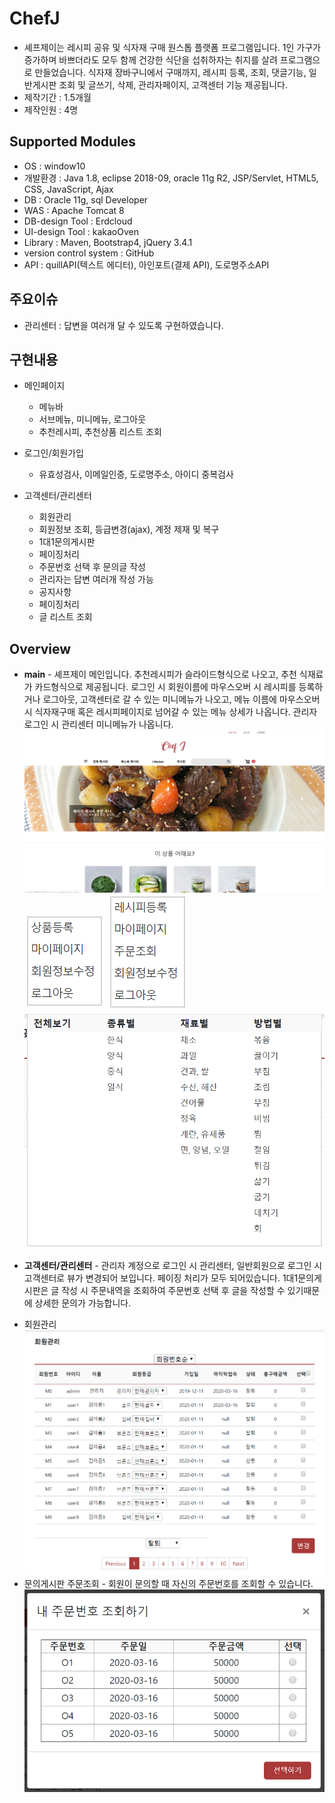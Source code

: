 # ChefJ
* 셰프제이는 레시피 공유 및 식자재 구매 원스톱 플랫폼 프로그램입니다. 1인 가구가 증가하며 바쁘더라도 모두 함께 건강한 식단을 섭취하자는 취지를 살려 프로그램으로 만들었습니다. 식자재 장바구니에서 구매까지, 레시피 등록, 조회, 댓글기능, 일반게시판 조회 및 글쓰기, 삭제, 관리자페이지, 고객센터 기능  제공됩니다.
* 제작기간 : 1.5개월
* 제작인원 : 4명

## Supported Modules
* OS : window10
* 개발환경 : Java 1.8, eclipse 2018-09, oracle 11g R2, JSP/Servlet, HTML5, CSS, JavaScript, Ajax
* DB : Oracle 11g, sql Developer
* WAS : Apache Tomcat 8
* DB-design Tool : Erdcloud
* UI-design Tool : kakaoOven
* Library : Maven, Bootstrap4, jQuery 3.4.1
* version control system : GitHub
* API : quillAPI(텍스트 에디터), 아인포트(결제 API), 도로명주소API

## 주요이슈
* 관리센터 : 답변을 여러개 달 수 있도록 구현하였습니다.

## 구현내용
* 메인페이지
  - 메뉴바
   + 서브메뉴, 미니메뉴, 로그아웃
  - 추천레시피, 추천상품 리스트 조회
  
* 로그인/회원가입
  - 유효성검사, 이메일인증, 도로명주소, 아이디 중복검사
  
* 고객센터/관리센터
  - 회원관리
   + 회원정보 조회, 등급변경(ajax), 계정 제재 및 복구
   
  - 1대1문의게시판
   + 페이징처리
   + 주문번호 선택 후 문의글 작성
   + 관리자는 답변 여러개 작성 가능
   
  - 공지사항
   + 페이징처리
   + 글 리스트 조회

## Overview
* **main** - 셰프제이 메인입니다. 추천레시피가 슬라이드형식으로 나오고, 추천 식재료가 카드형식으로 제공됩니다. 로그인 시 회원이름에 마우스오버 시 레시피를 등록하거나 로그아웃, 고객센터로 갈 수 있는 미니메뉴가 나오고, 메뉴 이름에 마우스오버 시 식자재구매 혹은 레시피페이지로 넘어갈 수 있는 메뉴 상세가 나옵니다. 관리자 로그인 시 관리센터 미니메뉴가 나옵니다.
  ![main](docs/images/ChefJ메인view.png)
  ![minimenu](docs/images/관리자submenuview.png)
  ![minimenu2](docs/images/회원submenuview.png)
  ![menu](docs/images/메뉴view.png)
  
* **고객센터/관리센터** - 관리자 계정으로 로그인 시 관리센터, 일반회원으로 로그인 시 고객센터로 뷰가 변경되어 보입니다. 페이징 처리가 모두 되어있습니다. 1대1문의게시판은 글 작성 시 주문내역을 조회하여 주문번호 선택 후 글을 작성할 수 있기때문에 상세한 문의가 가능합니다.
 - 회원관리
 ![schedule](docs/images/회원관리view.png)
 - 문의게시판 주문조회 - 회원이 문의할 때 자신의 주문번호를 조회할 수 있습니다.
  ![schedule](docs/images/주문조회view.png)



